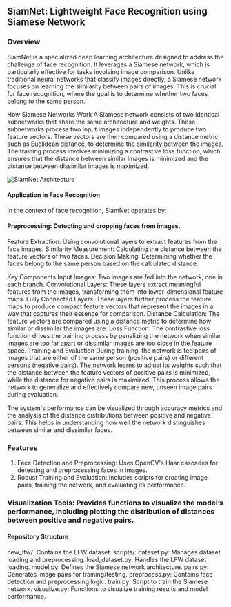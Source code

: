 ## SiamNet: Lightweight Face Recognition using Siamese Network

### Overview
SiamNet is a specialized deep learning architecture designed to address the challenge of face recognition. It leverages a Siamese network, which is particularly effective for tasks involving image comparison. Unlike traditional neural networks that classify images directly, a Siamese network focuses on learning the similarity between pairs of images. This is crucial for face recognition, where the goal is to determine whether two faces belong to the same person.

How Siamese Networks Work
A Siamese network consists of two identical subnetworks that share the same architecture and weights. These subnetworks process two input images independently to produce two feature vectors. These vectors are then compared using a distance metric, such as Euclidean distance, to determine the similarity between the images. The training process involves minimizing a contrastive loss function, which ensures that the distance between similar images is minimized and the distance between dissimilar images is maximized.

![SiamNet Architecture](diagram.png.png)

#### Application in Face Recognition
In the context of face recognition, SiamNet operates by:

#### Preprocessing: Detecting and cropping faces from images.

Feature Extraction: Using convolutional layers to extract features from the face images.
Similarity Measurement: Calculating the distance between the feature vectors of two faces.
Decision Making: Determining whether the faces belong to the same person based on the calculated distance.

Key Components
Input Images: Two images are fed into the network, one in each branch.
Convolutional Layers: These layers extract meaningful features from the images, transforming them into lower-dimensional feature maps.
Fully Connected Layers: These layers further process the feature maps to produce compact feature vectors that represent the images in a way that captures their essence for comparison.
Distance Calculation: The feature vectors are compared using a distance metric to determine how similar or dissimilar the images are.
Loss Function: The contrastive loss function drives the training process by penalizing the network when similar images are too far apart or dissimilar images are too close in the feature space.
Training and Evaluation
During training, the network is fed pairs of images that are either of the same person (positive pairs) or different persons (negative pairs). The network learns to adjust its weights such that the distance between the feature vectors of positive pairs is minimized, while the distance for negative pairs is maximized. This process allows the network to generalize and effectively compare new, unseen image pairs during evaluation.

The system's performance can be visualized through accuracy metrics and the analysis of the distance distributions between positive and negative pairs. This helps in understanding how well the network distinguishes between similar and dissimilar faces.

### Features
 1. Face Detection and Preprocessing: Uses OpenCV's Haar cascades for detecting and preprocessing faces in images.
 2. Robust Training and Evaluation: Includes scripts for creating image pairs, training the network, and evaluating its performance.
    
### Visualization Tools: Provides functions to visualize the model’s performance, including plotting the distribution of distances between positive and negative pairs.

#### Repository Structure
new_lfw/: Contains the LFW dataset.
scripts/:
dataset.py: Manages dataset loading and preprocessing.
load_dataset.py: Handles the LFW dataset loading.
model.py: Defines the Siamese network architecture.
pairs.py: Generates image pairs for training/testing.
preprocess.py: Contains face detection and preprocessing logic.
train.py: Script to train the Siamese network.
visualize.py: Functions to visualize training results and model performance.
